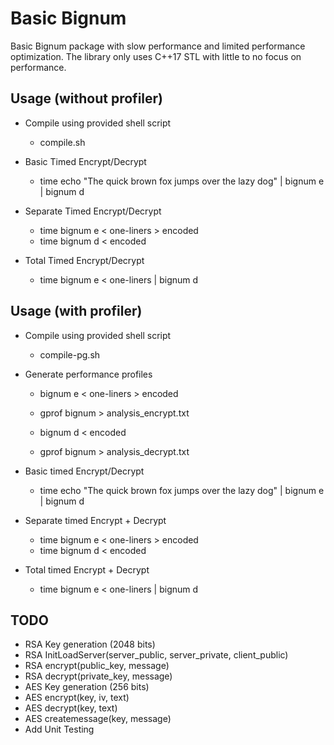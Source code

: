 # Basic Bignum

Basic Bignum package with slow performance and limited performance optimization. The library only uses C++17 STL with little to no focus on performance.

## Usage (without profiler)

- Compile using provided shell script
    - compile.sh

- Basic Timed Encrypt/Decrypt 
    - time echo "The quick brown fox jumps over the lazy dog" | bignum e | bignum d

- Separate Timed Encrypt/Decrypt
    - time bignum e < one-liners > encoded
    - time bignum d < encoded

- Total Timed Encrypt/Decrypt
    - time bignum e < one-liners | bignum d

## Usage (with profiler)

- Compile using provided shell script
    - compile-pg.sh

- Generate performance profiles
    - bignum e < one-liners > encoded
    - gprof bignum > analysis_encrypt.txt

    - bignum d < encoded
    - gprof bignum > analysis_decrypt.txt

- Basic timed Encrypt/Decrypt
    - time echo "The quick brown fox jumps over the lazy dog" | bignum e | bignum d

- Separate timed Encrypt + Decrypt
    - time bignum e < one-liners > encoded
    - time bignum d < encoded

- Total timed Encrypt + Decrypt
    - time bignum e < one-liners | bignum d

## TODO

- RSA Key generation (2048 bits)
- RSA InitLoadServer(server_public, server_private, client_public)
- RSA encrypt(public_key, message)
- RSA decrypt(private_key, message)
- AES Key generation (256 bits)
- AES encrypt(key, iv, text)
- AES decrypt(key, text)
- AES createmessage(key, message)
- Add Unit Testing
